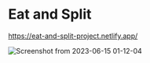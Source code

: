 # Eat and Split

https://eat-and-split-project.netlify.app/

![Screenshot from 2023-06-15 01-12-04](https://github.com/GuilhermeSilvestre/React-Eat-and-Split/assets/100291684/ca1a5003-24c9-4f3e-83bf-584418fcf1bb)
